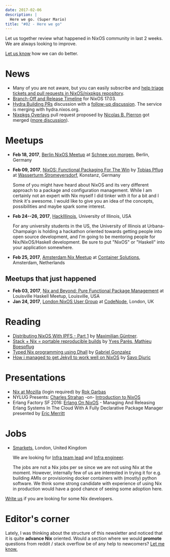 ```yaml
---
date: 2017-02-06
description: |
  Here we go. (Super Mario)
title: "#02 - Here we go"
---
```


Let us together review what happened in NixOS community in last 2 weeks.
We are always looking to improve.

[Let us know](https://github.com/nixos/nixos-weekly/issues/new) how we
can do better.

# News

- Many of you are not aware, but you can easily subscribe and [help
  triage tickets and pull requests in NixOS/nixpkgs
  repository](https://www.codetriage.com/nixos/nixpkgs).
- [Branch-Off and Release
  Timeline](http://lists.science.uu.nl/pipermail/nix-dev/2017-January/022584.html)
  for NixOS 17.03.
- [Hydra Building
  PRs](http://lists.science.uu.nl/pipermail/nix-dev/2017-January/022621.html)
  discussion with a [follow-up
  discussion](http://lists.science.uu.nl/pipermail/nix-dev/2017-January/022643.html).
  The service is merging with hydra.nixos.org.
- [Nixpkgs Overlays](https://github.com/NixOS/nixpkgs/pull/21243) pull
  request proposed by [Nicolas B. Pierron](https://github.com/nbp) got
  merged ([more
  discussion](https://www.mail-archive.com/nix-dev@lists.science.uu.nl/msg29484.html)).

# Meetups

- **Feb 18, 2017**, [Berlin NixOS
  Meetup](https://www.meetup.com/Berlin-NixOS-Meetup/events/237045577/)
  at [Schnee von
  morgen](https://maps.google.com/maps?f=q&hl=en&q=Kiefholzstrasse+1%2C+12435+Berlin%2C+Berlin%2C+de),
  Berlin, Germany

- **Feb 09, 2017**, [NixOS: Functional Packaging For The
  Win](https://www.meetup.com/SeeIT-IT-Meetup-in-Konstanz-Kreuzlingen/events/236693855)
  by [Tobias Pflug](http://twitter.com/tpflug) at [Wasserturm
  Stromeyersdorf](https://maps.google.com/maps?f=q&hl=en&q=Turmstra%C3%9Fe+30%2C+78467+Konstanz%2C+%2C+Konstanz%2C+de),
  Konstanz, Germany

  Some of you might have heard about NixOS and its very different
  approach to a package and configuration management. While I am
  certainly not an expert with Nix myself I did tinker with it for a
  bit and I think it\'s awesome. I would like to give you an idea of
  the concepts, possibilities and maybe spark some interest.

- **Feb 24--26, 2017**,
  [HackIllinois](https://medium.com/@HackIllinois/open-source-2017-b322ad688471#.vim3uki6h),
  University of Illinois, USA

  For any university students in the US, the University of Illinois at
  Urbana-Champaign is holding a hackathon oriented towards getting
  people into open source development, and I\'m going to be mentoring
  people for Nix/NixOS/Haskell development. Be sure to put \"NixOS\"
  or \"Haskell\" into your application somewhere.

- **Feb 25, 2017**, [Amsterdam Nix
  Meetup](https://www.meetup.com/Amsterdam-Nix-Meetup/events/232753333/)
  at [Container
  Solutions](https://maps.google.com/maps?f=q&hl=en&q=de+Ruyterkade+142-143%2C+Amsterdam%2C+nl),
  Amsterdam, Netherlands

## Meetups that just happened

- **Feb 03, 2017**, [Nix and Beyond: Pure Functional Package
  Management](https://www.meetup.com/Louisville-Haskell-Meetup/events/236727522/)
  at Louisville Haskell Meetup, Louisville, USA
- **Jan 24, 2017**, [London NixOS User
  Group](https://www.meetup.com/NixOS-London/events/236255144/) at
  [CodeNode](https://maps.google.com/maps?f=q&hl=en&q=10+South+Pl%2C+London%2C+gb),
  London, UK

# Reading

- [Distributing NixOS With IPFS - Part
  1](https://sourcediver.org/blog/2017/01/18/distributing-nixos-with-ipfs-part-1/)
  by [Maximilian Güntner](https://twitter.com/sourcediver).
- [Stack + Nix = portable reproducible
  builds](http://blog.tweag.io/posts/2015-12-09-stack-nix.html) by
  [Yves Parès, Mathieu Boespflug](https://twitter.com/tweagio)
- [Typed Nix programming using
  Dhall](http://www.haskellforall.com/2017/01/typed-nix-programming-using-dhall.html)
  by [Gabriel Gonzalez](https://twitter.com/GabrielG439)
- [How i managed to get Jekyll to work well on
  NixOS](https://thisissavo.github.io/programming/2017/01/30/jekyll-setup-in-nixos.html)
  by [Savo Djuric](https://thisissavo.github.io/about)

# Presentations

- [Nix at
  Mozilla](https://skillsmatter.com/skillscasts/9473-london-nixos-january-meetup)
  (login required) by [Rok Garbas](https://twitter.com/garbas)
- NYLUG Presents: [Charles
  Strahan](https://twitter.com/charlesstrahan) -on- [Introduction to
  NixOS](https://www.youtube.com/watch?v=VivXSoovUFI)
- Erlang Factory SF 2016: [Erlang On
  NixOS](https://www.youtube.com/watch?v=xRSFJH3Lw6I) - Managing And
  Releasing Erlang Systems In The Cloud With A Fully Declarative
  Package Manager presented by [Eric
  Merritt](https://twitter.com/ericbmerritt)

# Jobs

- [Smarkets](https://smarkets.com/about), London, United Kingdom

  We are looking for [Infra team
  lead](https://boards.greenhouse.io/smarkets/jobs/486940) and [Infra
  engineer](https://boards.greenhouse.io/smarkets/jobs/486940).

  The jobs are not a Nix jobs per se since we are not using Nix at the
  moment. However, internally few of us are interested in trying it
  for e.g. building AMIs or provisioning docker containers with
  (mostly) python software. We think some strong candidate with
  experience of using Nix in production would have a good chance of
  seeing some adoption here.

[Write us](https://github.com/NixOS/nixos-weekly/issues/new) if you are
looking for some Nix developers.

# Editor\'s corner

Lately, I was thinking about the structure of this newsletter and
noticed that it is quite **advance Nix** oriented. Would a section where
we would **promote** questions from reddit / stack overflow be of any
help to newcomers? [Let me know.](https://twitter.com/garbas)
